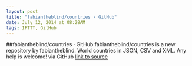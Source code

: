 ```yaml
---
layout: post
title: "fabiantheblind/countries · GitHub"
date: July 12, 2014 at 08:28AM
tags: IFTTT, GitHub
---
```

##fabiantheblind/countries · GitHub
fabiantheblind/countries is a new repository by fabiantheblind. World countries in JSON, CSV and XML. Any help is welcome! via GitHub
[link to source](http://ift.tt/1mIkWHF) 
